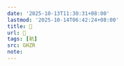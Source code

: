 ```yaml
---
date: '2025-10-13T11:30:31+08:00'
lastmod: '2025-10-14T06:42:24+08:00'
title: 󰦋
url: 󰦋
tags: [秔]
src: GHZR
note:
---
```

